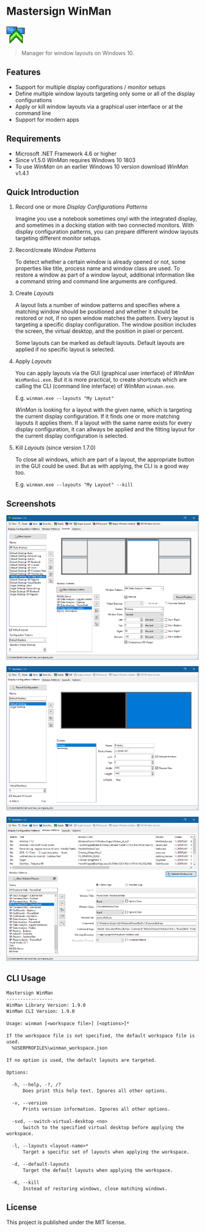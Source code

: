 Mastersign WinMan
=================

![](src/icon/winman_48.png)

> Manager for window layouts on Windows 10.

## Features

* Support for multiple display configurations / monitor setups
* Define multiple window layouts targeting only some or all of the display configurations
* Apply or kill window layouts via a graphical user interface or at the command line
* Support for modern apps

## Requirements

* Microsoft .NET Framework 4.6 or higher
* Since v1.5.0 _WinMan_ requires Windows 10 1803
* To use _WinMan_ on an earlier Windows 10 version
  download _WinMan_ v1.4.1

## Quick Introduction

1. Record one or more _Display Configurations Patterns_

    Imagine you use a notebook sometimes onyl with the integrated display, and sometimes in a docking station with two connected monitors.
    With display configuration patterns, you can prepare different window layouts targeting different monitor setups.

2. Record/create _Window Patterns_

    To detect whether a certain window is already opened or not, some properties like title, process name and window class are used.
	To restore a window as part of a window layout, additional information like a command string and command line arguments are configured.

3. Create _Layouts_

    A layout lists a number of window patterns and specifies where a matching window should be positioned and whether it should be restored or not, if no open window matches the pattern.
	Every layout is targeting a specific display configuration.
	The window position includes the screen, the virtual desktop, and the position in pixel or percent.

	Some layouts can be marked as default layouts. Default layouts are applied if no specific layout is selected.

4. Apply _Layouts_

	You can apply layouts via the GUI (graphical user interface) of _WinMan_ `WinManGui.exe`.
	But it is more practical, to create shortcuts which are calling the CLI (command line interface) of _WinMan_ `winman.exe`.

	E.g. `winman.exe --layouts "My Layout"`

	_WinMan_ is looking for a layout with the given name, which is targeting the current display configuration.
	If it finds one or more matching layouts it applies them.
	If a layout with the same name exists for every display configuration, it can allways be applied and the fitting layout for the current display configuration is selected.

5. Kill _Layouts_ (since version 1.7.0)

	To close all windows, which are part of a layout, the appropriate button in the GUI could be used.
	But as with applying, the CLI is a good way too.

	E.g. `winman.exe --layouts "My Layout" --kill`

## Screenshots

![Layouts](screenshots/layouts.png)

![Display Configurations](screenshots/display-configurations.png)

![Window Patterns](screenshots/window-patterns.png)

## CLI Usage

```
Mastersign WinMan
-----------------
WinMan Library Version: 1.9.0
WinMan CLI Version: 1.9.0

Usage: winman [<workspace file>] [<options>]*

If the workspace file is not specified, the default workspace file is used.
  %USERPROFILE%\winman_workspace.json

If no option is used, the default layouts are targeted.

Options:

  -h, --help, -?, /?
      Does print this help text. Ignores all other options.

  -v, --version
      Prints version information. Ignores all other options.

  -svd, --switch-virtual-desktop <no>
      Switch to the specified virtual desktop before applying the workspace.

  -l, --layouts <layout-name>*
      Target a specific set of layouts when applying the workspace.

  -d, --default-layouts
      Target the default layouts when applying the workspace.

  -K, --kill
      Instead of restoring windows, close matching windows.
```

## License

This project is published under the MIT license.
